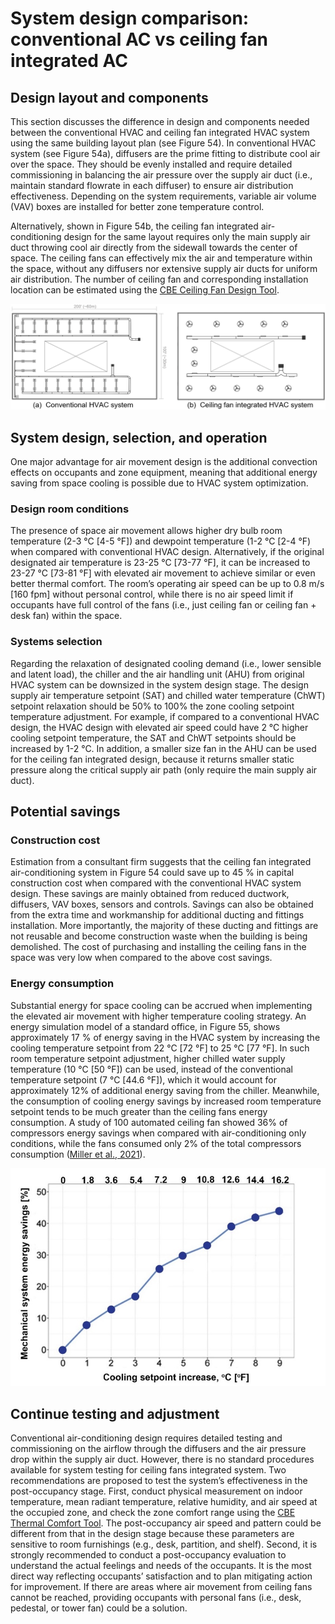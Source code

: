 # System design comparison: conventional AC vs ceiling fan integrated AC

## Design layout and components <a href="#_toc137735003" id="_toc137735003"></a>

This section discusses the difference in design and components needed between the conventional HVAC and ceiling fan integrated HVAC system using the same building layout plan (see Figure 54). In conventional HVAC system (see Figure 54a), diffusers are the prime fitting to distribute cool air over the space. They should be evenly installed and require detailed commissioning in balancing the air pressure over the supply air duct (i.e., maintain standard flowrate in each diffuser) to ensure air distribution effectiveness. Depending on the system requirements, variable air volume (VAV) boxes are installed for better zone temperature control.

Alternatively, shown in Figure 54b, the ceiling fan integrated air-conditioning design for the same layout requires only the main supply air duct throwing cool air directly from the sidewall towards the center of space. The ceiling fans can effectively mix the air and temperature within the space, without any diffusers nor extensive supply air ducts for uniform air distribution. The number of ceiling fan and corresponding installation location can be estimated using the [CBE Ceiling Fan Design Tool](https://centerforthebuiltenvironment.github.io/fan-tool/).

![Figure 54. Example design layout for (a) conventional HVAC system with supply air ducts and diffusers, (b) Ceiling fan integrated HVAC system with limited air ducts.](<../.gitbook/assets/0 (21).png>)

## System design, selection, and operation <a href="#_toc137735004" id="_toc137735004"></a>

One major advantage for air movement design is the additional convection effects on occupants and zone equipment, meaning that additional energy saving from space cooling is possible due to HVAC system optimization.

### Design room conditions <a href="#_toc137735005" id="_toc137735005"></a>

The presence of space air movement allows higher dry bulb room temperature (2-3 °C \[4-5 °F]) and dewpoint temperature (1-2 °C \[2-4 °F) when compared with conventional HVAC design. Alternatively, if the original designated air temperature is 23-25 °C \[73-77 °F], it can be increased to 23-27 °C \[73-81 °F] with elevated air movement to achieve similar or even better thermal comfort. The room’s operating air speed can be up to 0.8 m/s \[160 fpm] without personal control, while there is no air speed limit if occupants have full control of the fans (i.e., just ceiling fan or ceiling fan + desk fan) within the space.

### Systems selection <a href="#_toc137735006" id="_toc137735006"></a>

Regarding the relaxation of designated cooling demand (i.e., lower sensible and latent load), the chiller and the air handling unit (AHU) from original HVAC system can be downsized in the system design stage. The design supply air temperature setpoint (SAT) and chilled water temperature (ChWT) setpoint relaxation should be 50% to 100% the zone cooling setpoint temperature adjustment. For example, if compared to a conventional HVAC design, the HVAC design with elevated air speed could have 2 °C higher cooling setpoint temperature, the SAT and ChWT setpoints should be increased by 1-2 °C. In addition, a smaller size fan in the AHU can be used for the ceiling fan integrated design, because it returns smaller static pressure along the critical supply air path (only require the main supply air duct).

## Potential savings <a href="#_toc137735007" id="_toc137735007"></a>

### Construction cost <a href="#_toc137735008" id="_toc137735008"></a>

Estimation from a consultant firm suggests that the ceiling fan integrated air-conditioning system in Figure 54 could save up to 45 % in capital construction cost when compared with the conventional HVAC system design. These savings are mainly obtained from reduced ductwork, diffusers, VAV boxes, sensors and controls. Savings can also be obtained from the extra time and workmanship for additional ducting and fittings installation. More importantly, the majority of these ducting and fittings are not reusable and become construction waste when the building is being demolished. The cost of purchasing and installing the ceiling fans in the space was very low when compared to the above cost savings.

### Energy consumption <a href="#_toc137735009" id="_toc137735009"></a>

Substantial energy for space cooling can be accrued when implementing the elevated air movement with higher temperature cooling strategy. An energy simulation model of a standard office, in Figure 55, shows approximately 17 % of energy saving in the HVAC system by increasing the cooling temperature setpoint from 22 °C \[72 °F] to 25 °C \[77 °F]. In such room temperature setpoint adjustment, higher chilled water supply temperature (10 °C \[50 °F]) can be used, instead of the conventional temperature setpoint (7 °C \[44.6 °F]), which it would account for approximately 12% of additional energy saving from the chiller. Meanwhile, the consumption of cooling energy savings by increased room temperature setpoint tends to be much greater than the ceiling fans energy consumption. A study of 100 automated ceiling fan showed 36% of compressors energy savings when compared with air-conditioning only conditions, while the fans consumed only 2% of the total compressors consumption ([Miller et al., 2021](https://doi.org/10.1016/j.enbuild.2021.111319)).

![Figure 55. Percentage of mechanical system energy savings by increased cooling temperature setpoints (Duarte et al. 2017). The baseline temperature is at 22 °C \[71.6 °F\], either reflecting cooling setpoint increase at 0 °C \[0 °F\] in the x-axis.](../.gitbook/assets/1.jpeg)

## Continue testing and adjustment <a href="#_toc137735010" id="_toc137735010"></a>

Conventional air-conditioning design requires detailed testing and commissioning on the airflow through the diffusers and the air pressure drop within the supply air duct. However, there is no standard procedures available for system testing for ceiling fans integrated system. Two recommendations are proposed to test the system’s effectiveness in the post-occupancy stage. First, conduct physical measurement on indoor temperature, mean radiant temperature, relative humidity, and air speed at the occupied zone, and check the zone comfort range using the [CBE Thermal Comfort Tool](https://comfort.cbe.berkeley.edu/). The post-occupancy air speed and pattern could be different from that in the design stage because these parameters are sensitive to room furnishings (e.g., desk, partition, and shelf). Second, it is strongly recommended to conduct a post-occupancy evaluation to understand the actual feelings and needs of the occupants. It is the most direct way reflecting occupants’ satisfaction and to plan mitigating action for improvement. If there are areas where air movement from ceiling fans cannot be reached, providing occupants with personal fans (i.e., desk, pedestal, or tower fan) could be a solution.
